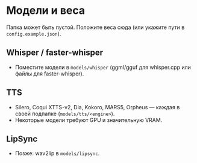 # Модели и веса

Папка может быть пустой. Положите веса сюда (или укажите пути в `config.example.json`).

## Whisper / faster-whisper
- Поместите модели в `models/whisper` (ggml/gguf для whisper.cpp или файлы для faster-whisper).

## TTS
- Silero, Coqui XTTS-v2, Dia, Kokoro, MARS5, Orpheus — каждая в своей подпапке (`models/tts/<engine>`).
- Некоторые модели требуют GPU и значительную VRAM.

## LipSync
- Позже: wav2lip в `models/lipsync`.

